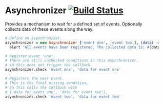 # Asynchronizer [![Build Status](https://travis-ci.org/kevgo/asynchronizer.js.png?branch=master)](https://travis-ci.org/kevgo/asynchronizer.js)

Provides a mechanism to wait for a defined set of events.
Optionally collects data of these events along the way.

```coffeescript
# Define an asynchronizer.
asynchronizer = new Asynchronizer ['event one', 'event two'], (data) ->
  alert "All events have been registered. The collected data is: #{data}"

# Register event "one".
# There are still unchecked conditions in this Asynchronizer,
# so this does not trigger the callback.
asynchronizer.check 'event one', 'data for event one'

# Registers the next event.
# This is the final missing condition,
# so this calls the callback with
# ['data for event one', 'data for event two'].
asynchronizer.check 'event two', 'data for event two'
```
